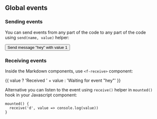 ## Global events

### Sending events

You can send events from any part of the code to any part of the code using `send(name, value)` helper:

<f-inline>
  <button v-on:click="send('hey', 1)">
    Send message "hey" with value 1
  </button>
</f-inline>

### Receiving events

Inside the Markdown components, use `<f-receive>` component:

<f-receive name="hey" v-slot="{ value }">
  <output >{{ value ? 'Received ' + value : 'Waiting for event "hey"' }}</output>
</f-receive>

Alternative you can listen to the event using `receive()` helper in `mounted()` hook in your Javascript component:

    mounted() {
      receive('d', value => console.log(value))
    }